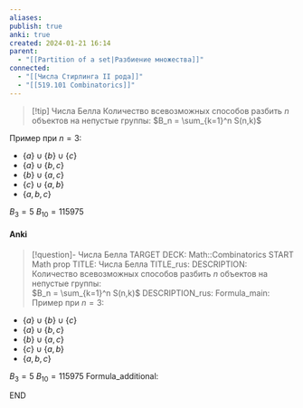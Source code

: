 ```yaml
---
aliases: 
publish: true
anki: true
created: 2024-01-21 16:14
parent:
  - "[[Partition of a set|Разбиение множества]]"
connected:
  - "[[Числа Стирлинга II рода]]"
  - "[[519.101 Combinatorics]]"
---
```

> [!tip] Числа Белла
Количество всевозможных способов разбить $n$ объектов на непустые группы: 
$B_n = \sum_{k=1}^n S(n,k)$

Пример при $n = 3$:
- $\{a\} \cup \{b\} \cup \{c\}$
- $\{a\} \cup \{b,c\}$
- $\{b\} \cup \{a,c\}$
- $\{c\} \cup \{a,b\}$
- $\{a, b, c\}$

$B_3 = 5$
$B_{10} = 115975$


#### Anki
> [!question]- Числа Белла
TARGET DECK: Math::Combinatorics
START
Math prop
TITLE: Числа Белла
TITLE_rus: 
DESCRIPTION: Количество всевозможных способов разбить $n$ объектов на непустые группы:  
$B_n = \sum_{k=1}^n S(n,k)$
DESCRIPTION_rus: 
Formula_main: Пример при $n = 3$:
- $\{a\} \cup \{b\} \cup \{c\}$
- $\{a\} \cup \{b,c\}$
- $\{b\} \cup \{a,c\}$
- $\{c\} \cup \{a,b\}$
- $\{a, b, c\}$

$B_3 = 5$
$B_{10} = 115975$
Formula_additional:
<!--ID: 1705843070286-->
END













